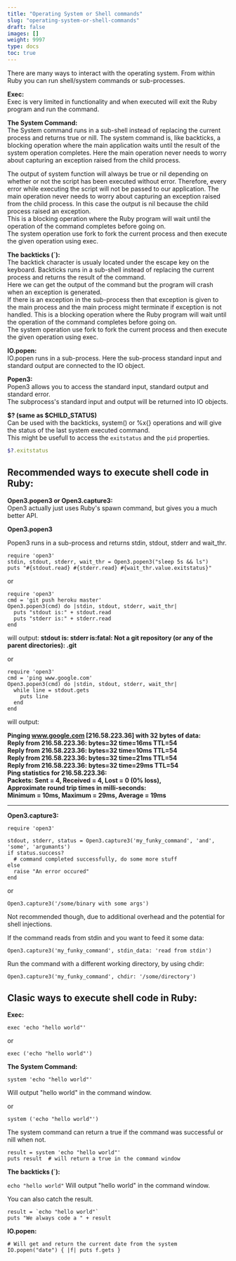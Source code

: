 ```yaml
---
title: "Operating System or Shell commands"
slug: "operating-system-or-shell-commands"
draft: false
images: []
weight: 9997
type: docs
toc: true
---
```


There are many ways to interact with the operating system. From within Ruby you can run shell/system commands or sub-processes.  
  

**Exec:**  
Exec is very limited in functionality and when executed will exit the Ruby program and run the command.  

**The System Command:**  
The System command runs in a sub-shell instead of replacing the current process and returns true or nill. The system command is, like backticks, a blocking operation where the main application waits until the result of the system operation completes. Here the main operation never needs to worry about capturing an exception raised from the child process.  

The output of system function will always be true or nil depending on whether or not the script has been executed without error. Therefore, every error while executing the script will not be passed to our application. The main operation never needs to worry about capturing an exception raised from the child process. In this case the output is nil because the child process raised an exception.  
This is a blocking operation where the Ruby program will wait until the operation of the command completes before going on.  
The system operation use fork to fork the current process and then execute the given operation using exec.  

**The backticks (`):**  
The backtick character is usualy located under the escape key on the keyboard.
Backticks runs in a sub-shell instead of replacing the current process and returns the result of the command.  
Here we can get the output of the command but the program will crash when an exception is generated.  
If there is an exception in the sub-process then that exception is given to the main process and the main process might terminate if exception is not handled.
This is a blocking operation where the Ruby program will wait until the operation of the command completes before going on.  
The system operation use fork to fork the current process and then execute the given operation using exec.  

**IO.popen:**  
IO.popen runs in a sub-process. Here the sub-process standard input and standard output are connected to the IO object.  

**Popen3:**  
Popen3 allows you to access the standard input, standard output and standard error.  
The subprocess's standard input and output will be returned into IO objects.  

**$? (same as $CHILD_STATUS)**  
Can be used with the backticks, system() or %x{} operations and will give the status of the last system executed command.  
This might be usefull to access the ```exitstatus``` and the ```pid``` properties.  

```Ruby  
$?.exitstatus
```  


## Recommended ways to execute shell code in Ruby:
**Open3.popen3 or Open3.capture3:**  
Open3 actually just uses Ruby's spawn command, but gives you a much better API.

**Open3.popen3**

Popen3 runs in a sub-process and returns stdin, stdout, stderr and wait_thr.

    require 'open3'
    stdin, stdout, stderr, wait_thr = Open3.popen3("sleep 5s && ls")
    puts "#{stdout.read} #{stderr.read} #{wait_thr.value.exitstatus}"

or

    require 'open3'
    cmd = 'git push heroku master'
    Open3.popen3(cmd) do |stdin, stdout, stderr, wait_thr|
      puts "stdout is:" + stdout.read
      puts "stderr is:" + stderr.read
    end

will output:
**stdout is:
stderr is:fatal: Not a git repository (or any of the parent directories): .git**

or

    require 'open3'
    cmd = 'ping www.google.com'
    Open3.popen3(cmd) do |stdin, stdout, stderr, wait_thr|
      while line = stdout.gets
        puts line
      end
    end

will output:

**Pinging www.google.com [216.58.223.36] with 32 bytes of data:  
Reply from 216.58.223.36: bytes=32 time=16ms TTL=54  
Reply from 216.58.223.36: bytes=32 time=10ms TTL=54  
Reply from 216.58.223.36: bytes=32 time=21ms TTL=54  
Reply from 216.58.223.36: bytes=32 time=29ms TTL=54  
Ping statistics for 216.58.223.36:  
    Packets: Sent = 4, Received = 4, Lost = 0 (0% loss),  
Approximate round trip times in milli-seconds:  
    Minimum = 10ms, Maximum = 29ms, Average = 19ms**  


----------


**Open3.capture3:**  

    require 'open3'

    stdout, stderr, status = Open3.capture3('my_funky_command', 'and', 'some', 'argumants')
    if status.success?
      # command completed successfully, do some more stuff
    else
      raise "An error occured"
    end

or  

    Open3.capture3('/some/binary with some args')  

Not recommended though, due to additional overhead and the potential for shell injections.  

If the command reads from stdin and you want to feed it some data:  

    Open3.capture3('my_funky_command', stdin_data: 'read from stdin')  

Run the command with a different working directory, by using chdir:  

    Open3.capture3('my_funky_command', chdir: '/some/directory')  




## Clasic ways to execute shell code in Ruby:
**Exec:**

    exec 'echo "hello world"'

or

    exec ('echo "hello world"')


**The System Command:**

    system 'echo "hello world"'

Will output "hello world" in the command window.

or

    system ('echo "hello world"')
The system command can return a true if the command was successful or nill when not.

    result = system 'echo "hello world"'
    puts result  # will return a true in the command window


**The backticks (`):**

`echo "hello world"`
Will output "hello world" in the command window.

You can also catch the result.

    result = `echo "hello world"`  
    puts "We always code a " + result  


**IO.popen:**

    # Will get and return the current date from the system
    IO.popen("date") { |f| puts f.gets }



